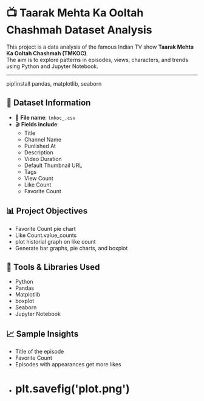 # 📺 Taarak Mehta Ka Ooltah Chashmah Dataset Analysis

This project is a data analysis of the famous Indian TV show **Taarak Mehta Ka Ooltah Chashmah (TMKOC)**.  
The aim is to explore patterns in episodes, views, characters, and trends using Python and Jupyter Notebook.

---
pip!install pandas, matplotlib, seaborn

## 📁 Dataset Information

- 📄 **File name**: `tmkoc_.csv`
- 🎬 **Fields include**:
  - Title
  - Channel Name
  - Punlished At
  - Description
  - Video Duration
  - Default Thumbnail URL
  - Tags
  - View Count
  - Like Count
  - Favorite Count

## 📊 Project Objectives

- Favorite Count pie chart
- Like Count.value_counts
- plot historial graph on like count
- Generate bar graphs, pie charts, and boxplot

## 🧰 Tools & Libraries Used

- Python
- Pandas
- Matplotlib
- boxplot
- Seaborn
- Jupyter Notebook

## 📈 Sample Insights

- Title of the episode
- Favorite Count
- Episodes with appearances get more likes
- # plt.savefig('plot.png')

